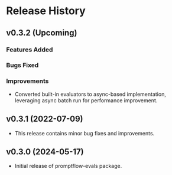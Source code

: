# Release History

## v0.3.2 (Upcoming)

### Features Added

### Bugs Fixed

### Improvements
- Converted built-in evaluators to async-based implementation, leveraging async batch run for performance improvement.

## v0.3.1 (2022-07-09)
- This release contains minor bug fixes and improvements.

## v0.3.0 (2024-05-17)
- Initial release of promptflow-evals package.

